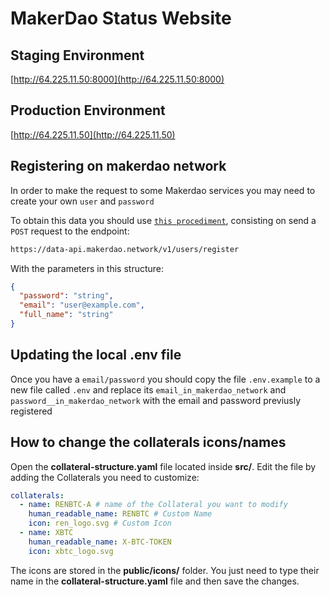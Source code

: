 # MakerDao Status Website

## Staging Environment

[http://64.225.11.50:8000](http://64.225.11.50:8000)

## Production Environment

[http://64.225.11.50](http://64.225.11.50)

## Registering on makerdao network

In order to make the request to some Makerdao services you may need to create your own `user` and `password`

To obtain this data you should use [`this procediment`](https://data-api.makerdao.network/redoc#operation/register_user_v1_users_register_post), consisting on send a `POST` request to the endpoint:

```sh
https://data-api.makerdao.network/v1/users/register
```

With the parameters in this structure:

```json
{
  "password": "string",
  "email": "user@example.com",
  "full_name": "string"
}
```

## Updating the local .env file

Once you have a `email/password` you should copy the file `.env.example` to a new file called `.env` and replace its `email_in_makerdao_network` and `password__in_makerdao_network` with the email and password previusly registered

## How to change the collaterals icons/names

Open the **collateral-structure.yaml** file located inside **src/**. Edit the file by adding the Collaterals you need to customize:

```yaml
collaterals:
  - name: RENBTC-A # name of the Collateral you want to modify
    human_readable_name: RENBTC # Custom Name
    icon: ren_logo.svg # Custom Icon
  - name: XBTC
    human_readable_name: X-BTC-TOKEN
    icon: xbtc_logo.svg
```
The icons are stored in the **public/icons/** folder. You just need to type their name in the **collateral-structure.yaml** file and then save the changes.
